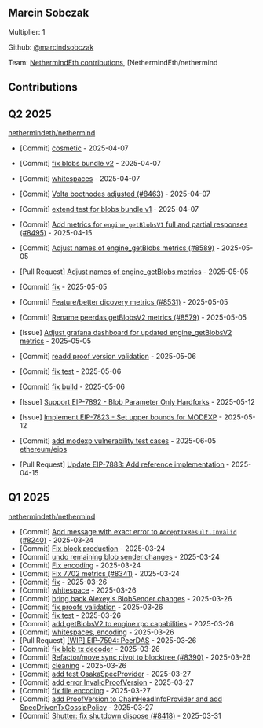 
## Marcin Sobczak
Multiplier: 1

Github: [@marcindsobczak](https://github.com/marcindsobczak)

Team: [NethermindEth contributions](https://github.com/marcindsobczak?org=NethermindEth), [NethermindEth/nethermind

## Contributions

## Q2 2025


[nethermindeth/nethermind](https://github.com/nethermindeth/nethermind)
* [Commit] [cosmetic](https://github.com/NethermindEth/nethermind/commit/dcde3bcbde4ac82f9986c2ae7adb28d6304328ee) - 2025-04-07
* [Commit] [fix blobs bundle v2](https://github.com/NethermindEth/nethermind/commit/ee46950aba7d4f2c224987b8e7e4ad1480ae4464) - 2025-04-07
* [Commit] [whitespaces](https://github.com/NethermindEth/nethermind/commit/7fe9169cb294c9e87d59a2d1aa14c332def419c4) - 2025-04-07
* [Commit] [Volta bootnodes adjusted (#8463)](https://github.com/NethermindEth/nethermind/commit/9011fc55afc6ccf36c534954d8ebc18b924cbca0) - 2025-04-07
* [Commit] [extend test for blobs bundle v1](https://github.com/NethermindEth/nethermind/commit/0d320247c70f83eda58f14e21e2f555b70700e3b) - 2025-04-07

* [Commit] [Add metrics for `engine_getBlobsV1` full and partial responses (#8495)](https://github.com/NethermindEth/nethermind/commit/265d04b30f16d68705bfdd419badd902a3ffd302) - 2025-04-15
* [Commit] [Adjust names of engine_getBlobs metrics (#8589)](https://github.com/NethermindEth/nethermind/commit/953c407f510f10c2a94c95b183893d853dd65289) - 2025-05-05
* [Pull Request] [Adjust names of engine_getBlobs metrics](https://github.com/NethermindEth/nethermind/pull/8589) - 2025-05-05
* [Commit] [fix](https://github.com/NethermindEth/nethermind/commit/fd6f6f3ee8b3b032a41e5f19cd718c7d6f6b01ca) - 2025-05-05
* [Commit] [Feature/better dicovery metrics (#8531)](https://github.com/NethermindEth/nethermind/commit/bf2bf5125998b505a48ccefd83451602f69a3f96) - 2025-05-05
* [Commit] [Rename peerdas getBlobsV2 metrics (#8579)](https://github.com/NethermindEth/nethermind/commit/6f59d97bdbf4108ec10e1dc24671ddacf5ab0996) - 2025-05-05
* [Issue] [Adjust grafana dashboard for updated engine_getBlobsV2 metrics](https://github.com/NethermindEth/nethermind/issues/8585) - 2025-05-05
* [Commit] [readd proof version validation](https://github.com/NethermindEth/nethermind/commit/0409e073767eb6a8b9bcdc9b42699888a0e89da7) - 2025-05-06
* [Commit] [fix test](https://github.com/NethermindEth/nethermind/commit/7f6e366b305f0b42037230195e047ee1daa38e04) - 2025-05-06
* [Commit] [fix build](https://github.com/NethermindEth/nethermind/commit/efe29f07f8ba99a6400a6a250a229562ed0565f4) - 2025-05-06
* [Issue] [Support EIP-7892 - Blob Parameter Only Hardforks](https://github.com/NethermindEth/nethermind/issues/8618) - 2025-05-12
* [Issue] [Implement EIP-7823 - Set upper bounds for MODEXP](https://github.com/NethermindEth/nethermind/issues/8617) - 2025-05-12
* [Commit] [add modexp vulnerability test cases](https://github.com/NethermindEth/nethermind/commit/4be132d62b68a2913d4dd1557ff7044eb7dc26f1) - 2025-06-05
[ethereum/eips](https://github.com/ethereum/eips)
* [Pull Request] [Update EIP-7883: Add reference implementation](https://github.com/ethereum/EIPs/pull/9645) - 2025-04-15
## Q1 2025

[nethermindeth/nethermind](https://github.com/nethermindeth/nethermind)
* [Commit] [Add message with exact error to `AcceptTxResult.Invalid` (#8240)](https://github.com/NethermindEth/nethermind/commit/3cbe1fbf286c3c83413af8591fa9d2be8ad0fc9c) - 2025-03-24
* [Commit] [Fix block production](https://github.com/NethermindEth/nethermind/commit/f29ddcd1ae8f92af7ca3423e72101ab80494487e) - 2025-03-24
* [Commit] [undo remaining blob sender changes](https://github.com/NethermindEth/nethermind/commit/9d7654822a89a467e37a534757feaecf67f963ec) - 2025-03-24
* [Commit] [Fix encoding](https://github.com/NethermindEth/nethermind/commit/a574a1c43ea7560d97823a276d3a6089ffd4fbd9) - 2025-03-24
* [Commit] [Fix 7702 metrics (#8341)](https://github.com/NethermindEth/nethermind/commit/ec1c1efa8821cd7261d3b26ca8b4771ffcaf3183) - 2025-03-24
* [Commit] [fix](https://github.com/NethermindEth/nethermind/commit/1442523f14f994e6afdda5ce8878be9214ba6c7a) - 2025-03-26
* [Commit] [whitespace](https://github.com/NethermindEth/nethermind/commit/5491fab7c685f87dd4a7655c80873bad35b33e61) - 2025-03-26
* [Commit] [bring back Alexey's BlobSender changes](https://github.com/NethermindEth/nethermind/commit/cdd36692a964ce22f9c0ff26a26e17903abbc8d6) - 2025-03-26
* [Commit] [fix proofs validation](https://github.com/NethermindEth/nethermind/commit/3267fe2ece3ed82b217b787f4addbec296ddc3c9) - 2025-03-26
* [Commit] [fix test](https://github.com/NethermindEth/nethermind/commit/aba1316f651970a864ee4c64833974b225452a85) - 2025-03-26
* [Commit] [add getBlobsV2 to engine rpc capabilities](https://github.com/NethermindEth/nethermind/commit/a2dcf32fe7f85db41610251a1741689d3089e62c) - 2025-03-26
* [Commit] [whitespaces, encoding](https://github.com/NethermindEth/nethermind/commit/215ad972338fcc5afd80b8263f1d4e111e88d38f) - 2025-03-26
* [Pull Request] [[WIP] EIP-7594: PeerDAS](https://github.com/NethermindEth/nethermind/pull/8417) - 2025-03-26
* [Commit] [fix blob tx decoder](https://github.com/NethermindEth/nethermind/commit/a1f003740125856d5c24cbeb52cf20aca8925461) - 2025-03-26
* [Commit] [Refactor/move sync pivot to blocktree (#8390)](https://github.com/NethermindEth/nethermind/commit/bd46958bad1b0282be4db6434a550a0020b95523) - 2025-03-26
* [Commit] [cleaning](https://github.com/NethermindEth/nethermind/commit/fbb5d617e422890c425e24a469018e2480e6e94a) - 2025-03-26
* [Commit] [add test OsakaSpecProvider](https://github.com/NethermindEth/nethermind/commit/8d7239954fb8df8286b216e56d3eafef54eb2ac8) - 2025-03-27
* [Commit] [add error InvalidProofVersion](https://github.com/NethermindEth/nethermind/commit/f52c9a24117e25adcd1ecc1a9fd5c27cc35ed336) - 2025-03-27
* [Commit] [fix file encoding](https://github.com/NethermindEth/nethermind/commit/abf7c8cd499f80f2f0ff69b73bcad846bf0e009d) - 2025-03-27
* [Commit] [add ProofVersion to ChainHeadInfoProvider and add SpecDrivenTxGossipPolicy](https://github.com/NethermindEth/nethermind/commit/ae4a58ab35a3f53e9b27c8c86123ced829878bce) - 2025-03-27
* [Commit] [Shutter: fix shutdown dispose (#8418)](https://github.com/NethermindEth/nethermind/commit/ca8afe50fb838315fef9c88659d86ac0555075e3) - 2025-03-31
